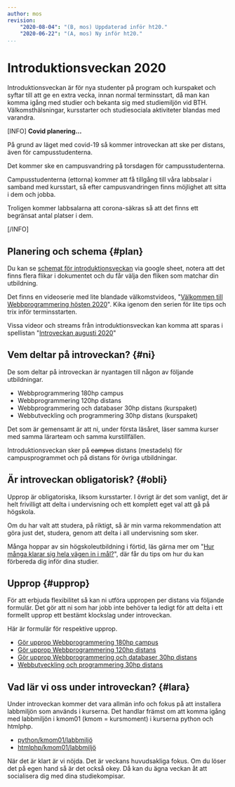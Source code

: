 ```yaml
---
author: mos
revision:
    "2020-08-04": "(B, mos) Uppdaterad inför ht20."
    "2020-06-22": "(A, mos) Ny inför ht20."
...
```

Introduktionsveckan 2020
==================================

Introduktionsveckan är för nya studenter på program och kurspaket och syftar till att ge en extra vecka, innan normal terminsstart, då man kan komma igång med studier och bekanta sig med studiemiljön vid BTH. Välkomsthälsningar, kursstarter och studiesociala aktiviteter blandas med varandra.

<!--more-->

[INFO]
**Covid planering...**

På grund av läget med covid-19 så kommer introveckan att ske per distans, även för campusstudenterna.

Det kommer ske en campusvandring på torsdagen för campusstudenterna.

Campusstudenterna (ettorna) kommer att få tillgång till våra labbsalar i samband med kursstart, så efter campusvandringen finns möjlighet att sitta i dem och jobba.

Troligen kommer labbsalarna att corona-säkras så att det finns ett begränsat antal platser i dem.

[/INFO]



Planering och schema {#plan}
-----------------------------------

Du kan se [schemat för introduktionsveckan](https://docs.google.com/spreadsheets/d/1d6pcs09zjH1_KHSBP7MFu6pIRmBM2WnFUtyCikTmivE/) via google sheet, notera att det finns flera flikar i dokumentet och du får välja den fliken som matchar din utbildning.

Det finns en videoserie med lite blandade välkomstvideos, "[Välkommen till Webbprogrammering hösten 2020](https://www.youtube.com/playlist?list=PLKtP9l5q3ce96v15ZqsTmKL5hkoLX-iOn)". Kika igenom den serien för lite tips och trix inför terminsstarten.

Vissa videor och streams från introduktionsveckan kan komma att sparas i spellistan "[Introveckan augusti 2020](https://www.youtube.com/watch?v=Jdssd4EYde4&list=PLKtP9l5q3ce9nk3HC7P69LU-4dpdBoSyD)"



Vem deltar på introveckan? {#ni}
-----------------------------------

De som deltar på introveckan är nyantagen till någon av följande utbildningar.

* Webbprogrammering 180hp campus <!--wip/2019 -->
* Webbprogrammering 120hp distans <!-- wipd/2019 -->
* Webbprogrammering och databaser 30hp distans (kurspaket)
* Webbutveckling och programmering 30hp distans (kurspaket)

Det som är gemensamt är att ni, under första läsåret, läser samma kurser med samma lärarteam och samma kurstillfällen.

Introduktionsveckan sker på <s>campus</s> distans (mestadels) för campusprogrammet och på distans för övriga utbildningar.



Är introveckan obligatorisk? {#obli}
-----------------------------------

Upprop är obligatoriska, liksom kursstarter. I övrigt är det som vanligt, det är helt frivilligt att delta i undervisning och ett komplett eget val att gå på högskola.

Om du har valt att studera, på riktigt, så är min varma rekommendation att göra just det, studera, genom att delta i all undervisning som sker.

Många hoppar av sin högskoleutbildning i förtid, läs gärna mer om "[Hur många klarar sig hela vägen in i mål?](/blogg/hur-manga-klarar-sig-hela-vagen-in-i-mal)", där får du tips om hur du kan förbereda dig inför dina studier.



Upprop {#upprop}
-----------------------------------

För att erbjuda flexibilitet så kan ni utföra uppropen per distans via följande formulär. Det gör att ni som har jobb inte behöver ta ledigt för att delta i ett formellt upprop ett bestämt klockslag under introveckan.

Här är formulär för respektive upprop.

* [Gör upprop Webbprogrammering 180hp campus](https://forms.gle/VJA4kgu49yPnue2m6)
* [Gör upprop Webbprogrammering 120hp distans](https://forms.gle/tQhMHsZj1DQn2z6h8)
* [Gör upprop Webbprogrammering och databaser 30hp distans](https://forms.gle/zva5LMnZ7xnjZQkWA)
* [Webbutveckling och programmering 30hp distans](https://forms.gle/BkJMJLp4eDL4fVF39)



Vad lär vi oss under introveckan? {#lara}
-----------------------------------

Under introveckan kommer det vara allmän info och fokus på att installera labbmiljön som används i kurserna. Det handlar främst om att komma igång med labbmiljön i kmom01 (kmom = kursmoment) i kurserna python och htmlphp.

* [python/kmom01/labbmiljö](/kurser/python/labbmiljo)
* [htmlphp/kmom01/labbmiljö](/kurser/htmlphp/labbmiljo)

När det är klart är vi nöjda. Det är veckans huvudsakliga fokus. Om du löser det på egen hand så är det också okey. Då kan du ägna veckan åt att socialisera dig med dina studiekompisar.
